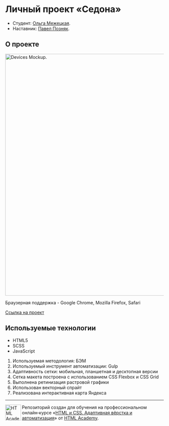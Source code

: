 # Личный проект «Седона» 

* Студент: [Ольга Межецкая](https://up.htmlacademy.ru/adaptive/28/user/2266611).
* Наставник: [Павел Позняк](https://htmlacademy.ru/profile/id907403).

## О проекте

<img width="769" alt="Devices Mockup." src="sedona-preview.png">

Браузерная поддержка - Google Chrome, Mozilla Firefox, Safari

[Ссылка на проект](https://heligie.github.io/sedona-adaptive/)

## Используемые технологии

* HTML5
* SCSS
* JavaScript

1. Используемая методология: БЭМ
2. Используемый инструмент автоматизации: Gulp
3. Адаптивность сетки: мобильная, планшетная и десктопная версии
4. Сетка макета построена с использованием CSS Flexbox и CSS Grid
5. Выполнена ретинизация растровой графики
6. Использован векторный спрайт
7. Реализована интерактивная карта Яндекса

---

<a href="https://htmlacademy.ru/intensive/adaptive"><img align="left" width="50" height="50" alt="HTML Academy" src="https://up.htmlacademy.ru/static/img/intensive/adaptive/logo-for-github-2.png"></a>

Репозиторий создан для обучения на профессиональном онлайн‑курсе «[HTML и CSS. Адаптивная вёрстка и автоматизация](https://htmlacademy.ru/intensive/adaptive)» от [HTML Academy](https://htmlacademy.ru).

[check-image]: https://github.com/htmlacademy-adaptive/2266611-sedona-28/workflows/Project%20check/badge.svg?branch=master
[check-url]: https://github.com/htmlacademy-adaptive/2266611-sedona-28/actions

